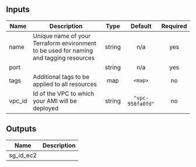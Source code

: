 ## Inputs

| Name | Description | Type | Default | Required |
|------|-------------|:----:|:-----:|:-----:|
| name | Unique name of your Terraform environment to be used for naming and tagging resources | string | n/a | yes |
| port |  | string | n/a | yes |
| tags | Additional tags to be applied to all resources | map | `<map>` | no |
| vpc\_id | Id of the VPC to which your AMI will be deployed | string | `"vpc-958fa0fd"` | no |

## Outputs

| Name | Description |
|------|-------------|
| sg\_id\_ec2 |  |

